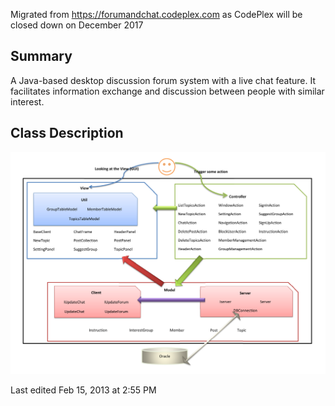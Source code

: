 Migrated from https://forumandchat.codeplex.com as CodePlex will be closed down on December 2017

## Summary

A Java-based desktop discussion forum system with a live chat feature. It facilitates information exchange and discussion between people with similar interest.


## Class Description
![forum and chat architecture](/javaforumandchat.png)

Last edited Feb 15, 2013 at 2:55 PM
